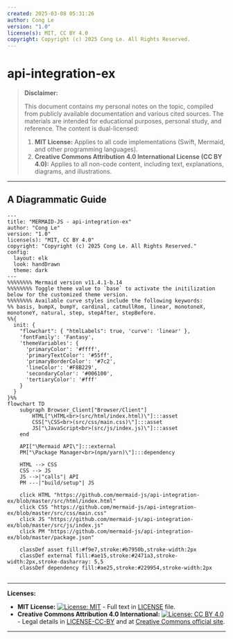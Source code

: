 ```yaml
---
created: 2025-03-08 05:31:26
author: Cong Le
version: "1.0"
license(s): MIT, CC BY 4.0
copyright: Copyright (c) 2025 Cong Le. All Rights Reserved.
---
```




# api-integration-ex
> **Disclaimer:**
>
> This document contains my personal notes on the topic,
> compiled from publicly available documentation and various cited sources.
> The materials are intended for educational purposes, personal study, and reference.
> The content is dual-licensed:
> 1. **MIT License:** Applies to all code implementations (Swift, Mermaid, and other programming languages).
> 2. **Creative Commons Attribution 4.0 International License (CC BY 4.0):** Applies to all non-code content, including text, explanations, diagrams, and illustrations.
---


## A Diagrammatic Guide 




```mermaid
---
title: "MERMAID-JS - api-integration-ex"
author: "Cong Le"
version: "1.0"
license(s): "MIT, CC BY 4.0"
copyright: "Copyright (c) 2025 Cong Le. All Rights Reserved."
config:
  layout: elk
  look: handDrawn
  theme: dark
---
%%%%%%%% Mermaid version v11.4.1-b.14
%%%%%%%% Toggle theme value to `base` to activate the initilization below for the customized theme version.
%%%%%%%% Available curve styles include the following keywords:
%% basis, bumpX, bumpY, cardinal, catmullRom, linear, monotoneX, monotoneY, natural, step, stepAfter, stepBefore.
%%{
  init: {
    "flowchart": { "htmlLabels": true, 'curve': 'linear' },
    'fontFamily': 'Fantasy',
    'themeVariables': {
      'primaryColor': '#ffff',
      'primaryTextColor': '#55ff',
      'primaryBorderColor': '#7c2',
      'lineColor': '#F8B229',
      'secondaryColor': '#006100',
      'tertiaryColor': '#fff'
    }
  }
}%%
flowchart TD
    subgraph Browser_Client["Browser/Client"]
        HTML["\HTML<br>(src/html/index.html)\"]:::asset
        CSS["\CSS<br>(src/css/main.css)\"]:::asset
        JS["\JavaScript<br>(src/js/index.js)\"]:::asset
    end

    API["\Mermaid API\"]:::external
    PM["\Package Manager<br>(npm/yarn)\"]:::dependency

    HTML --> CSS
    CSS --> JS
    JS -->|"calls"| API
    PM ---|"build/setup"| JS

    click HTML "https://github.com/mermaid-js/api-integration-ex/blob/master/src/html/index.html"
    click CSS "https://github.com/mermaid-js/api-integration-ex/blob/master/src/css/main.css"
    click JS "https://github.com/mermaid-js/api-integration-ex/blob/master/src/js/index.js"
    click PM "https://github.com/mermaid-js/api-integration-ex/blob/master/package.json"

    classDef asset fill:#f9e7,stroke:#b7950b,stroke-width:2px
    classDef external fill:#ae15,stroke:#2471a3,stroke-width:2px,stroke-dasharray: 5,5
    classDef dependency fill:#ae25,stroke:#229954,stroke-width:2px
    
```




---
**Licenses:**

- **MIT License:**  [![License: MIT](https://img.shields.io/badge/License-MIT-yellow.svg)](LICENSE) - Full text in [LICENSE](LICENSE) file.
- **Creative Commons Attribution 4.0 International:** [![License: CC BY 4.0](https://licensebuttons.net/l/by/4.0/88x31.png)](LICENSE-CC-BY) - Legal details in [LICENSE-CC-BY](LICENSE-CC-BY) and at [Creative Commons official site](http://creativecommons.org/licenses/by/4.0/).

---